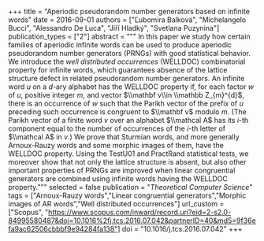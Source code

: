 +++
title = "Aperiodic pseudorandom number generators based on infinite words"
date = 2016-09-01
authors = ["Ľubomira Balková", "Michelangelo Bucci", "Alessandro De Luca", "Jiří Hladký", "Svetlana Puzynina"]
publication_types = ["2"]
abstract = """
In this paper we study how certain families of aperiodic infinite
words can be used to produce aperiodic pseudorandom number
generators (PRNGs) with good statistical behavior. We introduce
the *well distributed occurrences* (WELLDOC) combinatorial
property for infinite words, which guarantees
absence of the lattice structure defect in related
pseudorandom number generators. An infinite word $u$ on a $d$-ary
alphabet has the WELLDOC property if, for each factor $w$ of $u$,
positive integer $m$, and vector $\\mathbf v\\in \\mathbb Z_{m}^{d}$, there
is an occurrence of $w$ such that the Parikh vector of the prefix
of $u$ preceding such occurrence is congruent to $\\mathbf v$
modulo $m$. (The Parikh vector of a finite word $v$ over an alphabet
$\\mathcal A$ has its $i$-th component equal to the number of occurrences of the
$i$-th letter of $\\mathcal A$ in $v$.)
We prove that Sturmian words, and more generally
Arnoux-Rauzy words and some morphic images of them, have the WELLDOC
property. Using the TestU01 and
PractRand statistical tests, we moreover show
that not only the lattice structure is absent, but also other
important properties of PRNGs are improved when linear
congruential generators are combined using infinite words having
the WELLDOC property."""
selected = false
publication = "*Theoretical Computer Science*"
tags = ["Arnoux-Rauzy words","Linear congruential generators","Morphic images of AR words","Well distributed occurrences"]
url_custom = ["Scopus", "https://www.scopus.com/inward/record.uri?eid=2-s2.0-84995580487&doi=10.1016%2fj.tcs.2016.07.042&partnerID=40&md5=9f36efa9ac62506cbbbf9e94284fa138"]
doi = "10.1016/j.tcs.2016.07.042"
+++
